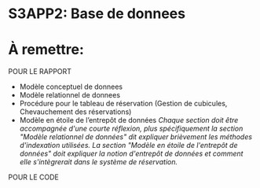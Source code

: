 # S3APP2: Base de donnees

# À remettre:

POUR LE RAPPORT
- Modèle conceptuel de donnees
- Modèle relationnel de donnees
- Procédure pour le tableau de réservation (Gestion de cubicules, Chevauchement des réservations)
- Modèle en étoile de l’entrepôt de données
*Chaque section doit être accompagnée d'une courte réflexion, plus spécifiquement
la section "Modèle relationnel de données" dit expliquer brièvement les méthodes
d'indexation utilisées. La section "Modèle en étoile de l'entrepôt de données" doit
expliquer la notion d'entrepôt de données et comment elle s'intègrerait dans le
système de réservation.*

POUR LE CODE

